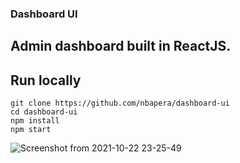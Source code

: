 ### Dashboard UI

## Admin dashboard built in ReactJS.

## Run locally
    git clone https://github.com/nbapera/dashboard-ui
    cd dashboard-ui
    npm install
    npm start

![Screenshot from 2021-10-22 23-25-49](https://user-images.githubusercontent.com/89864563/138525048-2ea7b77e-baf9-4e3a-aec5-acb4047670ce.png)
